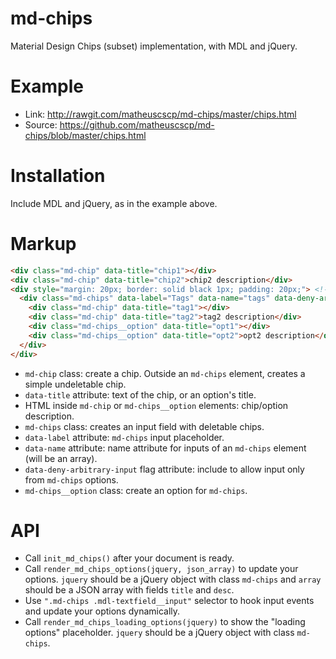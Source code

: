 # md-chips
Material Design Chips (subset) implementation, with MDL and jQuery.

# Example
* Link: http://rawgit.com/matheuscscp/md-chips/master/chips.html
* Source: https://github.com/matheuscscp/md-chips/blob/master/chips.html

# Installation
Include MDL and jQuery, as in the example above.

# Markup
```html
<div class="md-chip" data-title="chip1"></div>
<div class="md-chip" data-title="chip2">chip2 description</div>
<div style="margin: 20px; border: solid black 1px; padding: 20px;"> <!-- dummy div to give some space -->
  <div class="md-chips" data-label="Tags" data-name="tags" data-deny-arbitrary-input>
    <div class="md-chip" data-title="tag1"></div>
    <div class="md-chip" data-title="tag2">tag2 description</div>
    <div class="md-chips__option" data-title="opt1"></div>
    <div class="md-chips__option" data-title="opt2">opt2 description</div>
  </div>
</div>
```
* `md-chip` class: create a chip. Outside an `md-chips` element, creates a simple undeletable chip.
* `data-title` attribute: text of the chip, or an option's title.
* HTML inside `md-chip` or `md-chips__option` elements: chip/option description.
* `md-chips` class: creates an input field with deletable chips.
* `data-label` attribute: `md-chips` input placeholder.
* `data-name` attribute: name attribute for inputs of an `md-chips` element (will be an array).
* `data-deny-arbitrary-input` flag attribute: include to allow input only from `md-chips` options.
* `md-chips__option` class: create an option for `md-chips`.

# API
* Call `init_md_chips()` after your document is ready.
* Call `render_md_chips_options(jquery, json_array)` to update your options. `jquery` should be a jQuery object with class `md-chips` and `array` should be a JSON array with fields `title` and `desc`.
* Use `".md-chips .mdl-textfield__input"` selector to hook input events and update your options dynamically.
* Call `render_md_chips_loading_options(jquery)` to show the "loading options" placeholder. `jquery` should be a jQuery object with class `md-chips`.
